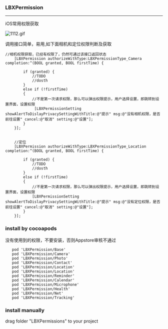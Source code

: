 ### LBXPermission
***
iOS常用权限获取

![1112.gif](https://upload-images.jianshu.io/upload_images/4952852-d03da06805c9bcf7.gif?imageMogr2/auto-orient/strip)

调用接口简单，易用,如下面相机和定位权限判断及获取

```
//相机权限获取，已经有权限了，仍然可通过该接口返回状态
    [LBXPermission authorizeWithType:LBXPermissionType_Camera completion:^(BOOL granted, BOOL firstTime) {
     
        if (granted) {
            //TODO
            //dosth
        }
        else if (!firstTime)
        {
            //不是第一次请求权限，那么可以弹出权限提示，用户选择设置，即跳转到设置界面，设置权限
             [LBXPermissionSetting showAlertToDislayPrivacySettingWithTitle:@"提示" msg:@"没有相机权限，是否前往设置" cancel:@"取消" setting:@"设置"];
        }
    }];
    
    
    //定位
    [LBXPermission authorizeWithType:LBXPermissionType_Location completion:^(BOOL granted, BOOL firstTime) {
        
        if (granted) {
            //TODO
            //dosth
        }
        else if (!firstTime)
        {
            //不是第一次请求权限，那么可以弹出权限提示，用户选择设置，即跳转到设置界面，设置权限
            [LBXPermissionSetting showAlertToDislayPrivacySettingWithTitle:@"提示" msg:@"没有定位权限，是否前往设置" cancel:@"取消" setting:@"设置"];
        }
    }];
```

### install by cocoapods
没有使用到的权限，不要安装，否则Appstore审核不通过

```
   pod 'LBXPermission/Base'
   pod 'LBXPermission/Camera'
   pod 'LBXPermission/Photo'
   pod 'LBXPermission/Contact'
   pod 'LBXPermission/Location'
   pod 'LBXPermission/Location'
   pod 'LBXPermission/Reminder'
   pod 'LBXPermission/Calendar'
   pod 'LBXPermission/Microphone'
   pod 'LBXPermission/Health'
   pod 'LBXPermission/Net'
   pod 'LBXPermission/Tracking'
```

### install manually
drag folder "LBXPermissions" to your project



